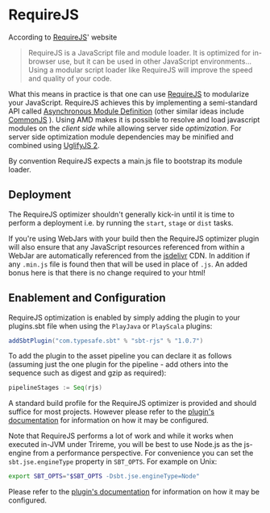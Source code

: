 <!--- Copyright (C) 2009-2017 Lightbend Inc. <https://www.lightbend.com> -->
# RequireJS

According to [RequireJS](http://requirejs.org/)' website 

> RequireJS is a JavaScript file and module loader. It is optimized for in-browser use, but it can be used in other JavaScript environments... Using a modular script loader like RequireJS will improve the speed and quality of your code.

What this means in practice is that one can use [RequireJS](http://requirejs.org/) to modularize your JavaScript. RequireJS achieves this by implementing a semi-standard API called [Asynchronous Module Definition](http://wiki.commonjs.org/wiki/Modules/AsynchronousDefinition) (other similar ideas include [CommonJS](http://www.commonjs.org/) ). Using AMD makes it is possible to resolve and load javascript modules on the _client side_ while allowing server side _optimization_. For server side optimization module dependencies may be minified and combined using [UglifyJS 2](https://github.com/mishoo/UglifyJS2#uglifyjs-2).

By convention RequireJS expects a main.js file to bootstrap its module loader.

## Deployment

The RequireJS optimizer shouldn't generally kick-in until it is time to perform a deployment i.e. by running the `start`, `stage` or `dist` tasks.

If you're using WebJars with your build then the RequireJS optimizer plugin will also ensure that any JavaScript resources referenced from within a WebJar are automatically referenced from the [jsdelivr](http://www.jsdelivr.com) CDN. In addition if any `.min.js` file is found then that will be used in place of `.js`. An added bonus here is that there is no change required to your html!

## Enablement and Configuration

RequireJS optimization is enabled by simply adding the plugin to your plugins.sbt file when using the `PlayJava` or `PlayScala` plugins:

```scala
addSbtPlugin("com.typesafe.sbt" % "sbt-rjs" % "1.0.7")
```

To add the plugin to the asset pipeline you can declare it as follows (assuming just the one plugin for the pipeline - add others into the sequence such as digest and gzip as required):

```scala
pipelineStages := Seq(rjs)
```

A standard build profile for the RequireJS optimizer is provided and should suffice for most projects. However please refer to the [plugin's documentation](https://github.com/sbt/sbt-rjs#sbt-rjs) for information on how it may be configured.

Note that RequireJS performs a lot of work and while it works when executed in-JVM under Trireme, you will be best to use Node.js as the js-engine from a performance perspective. For convenience you can set the `sbt.jse.engineType` property in `SBT_OPTS`. For example on Unix:

```bash
export SBT_OPTS="$SBT_OPTS -Dsbt.jse.engineType=Node"
```

Please refer to the [plugin's documentation](https://github.com/sbt/sbt-rjs#sbt-rjs) for information on how it may be configured.
